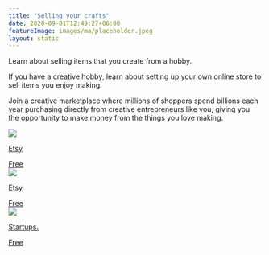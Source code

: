 ```yaml
---
title: "Selling your crafts"
date: 2020-09-01T12:49:27+06:00
featureImage: images/ma/placeholder.jpeg
layout: static
---
```


Learn about selling items that you create from a hobby.

If you have a creative hobby, learn about setting up your own online store to sell items you enjoy making.

Join a creative marketplace where millions of shoppers spend billions each year purchasing directly from creative entrepreneurs like you, giving you the opportunity to make money from the things you love making.

<a class="ma-link" href="https://www.etsy.com/seller-handbook?ref=so_seller_handbook"><div class="ma-card ma-card-Wealth"><div class="ma-icon"><img src ="/images/Icon-check - wealth - opacity.svg"/></div><div class="ma-name"><p>Etsy</p></div><div class="ma-paid-text"><span>Free</span></div></div></a><a class="ma-link" href="https://help.etsy.com/hc/en-gb/articles/115015672808-How-to-Open-an-Etsy-Shop?segment=selling"><div class="ma-card ma-card-Wealth"><div class="ma-icon"><img src ="/images/Icon-check - wealth - opacity.svg"/></div><div class="ma-name"><p>Etsy</p></div><div class="ma-paid-text"><span>Free</span></div></div></a><a class="ma-link" href="https://startups.co.uk/websites/ecommerce/create-online-shop/"><div class="ma-card ma-card-Wealth"><div class="ma-icon"><img src ="/images/Icon-check - wealth - opacity.svg"/></div><div class="ma-name"><p>Startups.</p></div><div class="ma-paid-text"><span>Free</span></div></div></a>  

<br/><br/>






